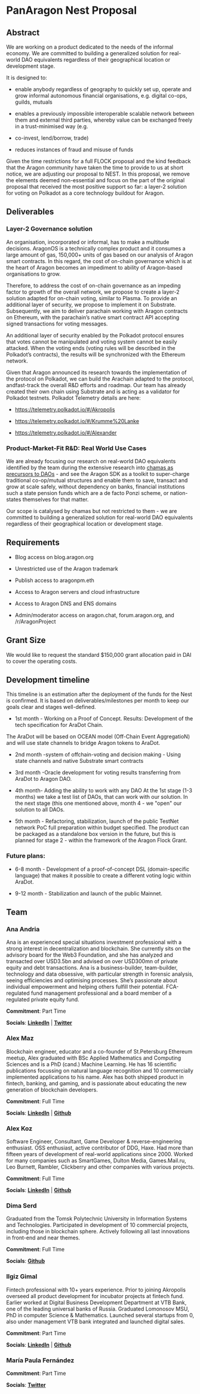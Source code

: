 # PanAragon Nest Proposal

## Abstract

We are working on a product dedicated to the needs of the informal economy. We are committed to building a generalized solution for real-world DAO equivalents regardless of their geographical location or development stage.

It is designed to:

* enable anybody regardless of geography to quickly set up, operate and grow informal autonomous financial organisations, e.g. digital co-ops, guilds, mutuals

* enables a previously impossible interoperable scalable network between them and external third parties, whereby value can be exchanged freely in a trust-minimised way (e.g. 
* co-invest, lend/borrow, trade)

* reduces instances of fraud and misuse of funds

Given the time restrictions for a full FLOCK proposal and the kind feedback that the Aragon community have taken the time to provide to us at short notice, we are adjusting our proposal to NEST. In this proposal, we remove the elements deemed non-essential and focus on the part of the original proposal that received the most positive support so far: a layer-2 solution for voting on Polkadot as a core technology buildout for Aragon.


## Deliverables

### Layer-2 Governance solution

An organisation, incorporated or informal, has to make a multitude decisions. AragonOS is a technically complex product and it consumes a large amount of gas, 150,000+ units of gas based on our analysis of Aragon smart contracts. In this regard, the cost of on-chain governance which is at the heart of Aragon becomes an impediment to ability of Aragon-based organisations to grow. 

Therefore, to address the cost of on-chain governance as an impeding factor to growth of the overall network, we propose to create a layer-2 solution adapted for on-chain voting, similar to Plasma. To provide an additional layer of security, we propose to implement it on Substrate. Subsequently, we aim to deliver parachain working with Aragon contracts on Ethereum, with the parachain’s native smart contract API accepting signed transactions for voting messages. 

An additional layer of security enabled by the Polkadot protocol ensures that votes cannot be manipulated and voting system cannot be easily attacked. When the voting ends (voting rules will be described in the Polkadot’s contracts), the results will be synchronized with the Ethereum network.

Given that Aragon announced its research towards the implementation of the protocol on Polkadot, we can build the Arachain adapted to the protocol, andfast-track the overall R&D efforts and roadmap. Our team has already created their own chain using Substrate and is acting as a validator for Polkadot testnets. Polkadot Telemetry details  are here: 

* https://telemetry.polkadot.io/#/Akropolis

* https://telemetry.polkadot.io/#/Krumme%20Lanke

* https://telemetry.polkadot.io/#/Alexander



### Product-Market-Fit R&D: Real World Use Cases

We are already focusing our research on real-world DAO equivalents identified by the team during the extensive research into [chamas as precursors to DAOs](https://docs.google.com/presentation/d/16P9pAqSryjJpk37R-CtXDEw-0pNtYpuBei2cmfIR2E8/edit#slide=id.g35c0209681_0_0) - and see the Aragon SDK as a toolkit to super-charge traditional co-op/mutual structures and enable them to save, transact and grow at scale safely, without dependency on banks, financial institutions such a state pension funds which are a de facto Ponzi scheme, or nation-states themselves for that matter.

Our scope is catalysed by chamas but not restricted to them - we are committed to building a generalized solution for real-world DAO equivalents regardless of their geographical location or development stage.


## Requirements

* Blog access on blog.aragon.org

* Unrestricted use of the Aragon trademark

* Publish access to aragonpm.eth

* Access to Aragon servers and cloud infrastructure

* Access to Aragon DNS and ENS domains

* Admin/moderator access on aragon.chat, forum.aragon.org, and /r/AragonProject


## Grant Size

We would like to request the standard $150,000 grant allocation paid in DAI to cover the operating costs. 



## Development timeline

This timeline is an estimation after the deployment of the funds for the Nest is confirmed. It is based on deliverables/milestones per month to keep our goals clear and stages well-defined.

* 1st month - Working on a Proof of Concept. Results: 
Development of the tech specification for AraDot Chain.

The AraDot will be based on OCEAN model (Off-Chain Event AggregatioN) and will use state channels to bridge Aragon tokens to AraDot. 

* 2nd month -system of offchain-voting and decision making - Using state channels and native Substrate smart contracts

* 3rd month -Oracle development for voting results transferring from AraDot to Aragon DAO. 
  
* 4th month- Adding the ability to work with any DAO
At the 1st stage (1-3 months) we take a test list of DAOs, that can work with our solution. 
In the next stage (this one mentioned above, month 4 - we "open" our solution to all DAOs. 

* 5th month - Refactoring, stabilization, launch of the public TestNet network
PoC full preparation within budget specified. 
The product can be packaged as a standalone box version in the future, but this is planned for stage 2 - within the framework of the Aragon Flock Grant.

### Future plans: 

*  6-8 month - Development of a proof-of-concept DSL (domain-specific language) that makes it possible to create a different voting logic within AraDot.

* 9-12 month - Stabilization and launch of the public Mainnet. 


## Team 


### Ana Andria

Ana is an experienced special situations investment professional with a strong interest in decentralization and blockchain. She currently sits on the advisory board for the Web3 Foundation, and she has analyzed and transacted over USD3.5bn and advised on over USD300mn of private equity and debt transactions. Ana is a business-builder, team-builder, technology and data obsessive, with particular strength in forensic analysis, seeing efficiencies and optimising processes. She’s passionate about individual empowerment and helping others fulfill their potential. FCA-regulated fund management professional and a board member of a regulated private equity fund.

**Commitment**: Part Time

**Socials**: [**LinkedIn**](https://www.linkedin.com/in/anastasia-andrianova-79198b4)  | [**Twitter**](https://twitter.com/ana_andrianova/)



### Alex Maz

Blockchain engineer, educator and a co-founder of St.Petersburg Ethereum meetup, Alex graduated with BSc Applied Mathematics and Computing Sciences and is a PhD (cand.) Machine Learning.
He has 16 scientific publications focussing on natural language recognition and 10 commercially implemented applications to his name.
Alex has both shipped product in fintech, banking, and gaming, and is passionate about educating the new generation of blockchain developers.


**Commitment**: Full Time

**Socials**: [**LinkedIn**](https://www.linkedin.com/in/alexander-mazaletskiy/)  | [**Github**](https://github.com/AlexanderMazaletskiy)


### Alex Koz

Software Engineer, Consultant, Game Developer & reverse-engineering enthusiast. OSS enthusiast, active contributor of DDG, Haxe. Had more than fifteen years of development of real-world applications since 2000. Worked for many companies such as SmartGames, Dulton Media, Games.Mail.ru, Leo Burnett, Rambler, Clickberry and other companies with various projects.


**Commitment**: Full Time

**Socials**: [**LinkedIn**](https://www.linkedin.com/in/akozlovskij/)  | [**Github**](https://github.com/fzzr-)


### Dima Serd

Graduated from the Tomsk Polytechnic University in Information Systems and Technologies. Participated in development of 10 commercial projects, including those in blockchain sphere. Actively following all last innovations in front-end and near themes.


**Commitment**: Full Time

**Socials**: [**Github**](https://github.com/in19farkt)


### Ilgiz Gimal

Fintech professional with 10+ years experience. Prior to joining Akropolis overseed all product development for incubator projects at fintech fund. Earlier worked at Digital Business Development Department at VTB Bank, one of the leading universal banks of Russia. Graduated Lomonosov MSU, PhD in computer Science & Mathematics. Launched several startups from 0, also under management VTB bank integrated and launched digital sales.

**Commitment**: Part Time

**Socials**: [**LinkedIn**](https://ru.linkedin.com/in/ilgiz-gimaltdinov-8bbba411) | [**Github**](https://github.com/apeir99n)


### María Paula Fernández

**Commitment**: Part Time

**Socials**: [**Twitter**](https://twitter.com/mptherealmvp)


